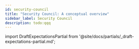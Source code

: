 ```yaml
---
id: security-council
title: "Security Council: A conceptual overview"
sidebar_label: Security Council
description: todo:qqq
---
```


import DraftExpectationsPartial from '@site/docs/partials/_draft-expectations-partial.md'; 

<DraftExpectationsPartial />